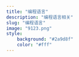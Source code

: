 ```yaml
---
title: "编程语言"
description: "编程语言相关"
slug: "编程语言"
image: "9123.png"
style:
    background: "#2a9d8f"
    color: "#fff"
---
```

